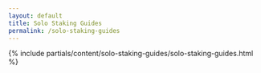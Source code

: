 ```yaml
---
layout: default
title: Solo Staking Guides
permalink: /solo-staking-guides
---
```



{% include partials/content/solo-staking-guides/solo-staking-guides.html %}
